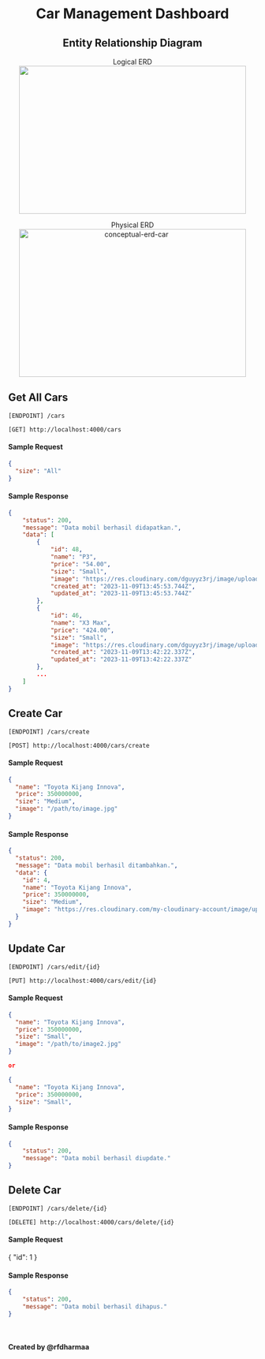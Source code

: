<h1 align="center">Car Management Dashboard</h1>

<h2 align="center">Entity Relationship Diagram</h2>
<p align="center">
  Logical ERD
  <img width="460" height="300" src="https://i.ibb.co/QDqdBrg/logical-erd-car.png">
</p>
<p align="center">
  Physical ERD
  <img width="460" height="300" src="https://i.ibb.co/sVRb2Hb/conceptual-erd-car.jpg" alt="conceptual-erd-car">
</p>

## Get All Cars
```[ENDPOINT] /cars```
```url
[GET] http://localhost:4000/cars
```
#### Sample Request
```json
{
  "size": "All"
}
```
#### Sample Response
```json
{
    "status": 200,
    "message": "Data mobil berhasil didapatkan.",
    "data": [
        {
            "id": 48,
            "name": "P3",
            "price": "54.00",
            "size": "Small",
            "image": "https://res.cloudinary.com/dguyyz3rj/image/upload/v1699537564/y9gy9rtq1iz7wuqsqymq.png",
            "created_at": "2023-11-09T13:45:53.744Z",
            "updated_at": "2023-11-09T13:45:53.744Z"
        },
        {
            "id": 46,
            "name": "X3 Max",
            "price": "424.00",
            "size": "Small",
            "image": "https://res.cloudinary.com/dguyyz3rj/image/upload/v1699537353/b4a2ymovagqllxxotg9e.png",
            "created_at": "2023-11-09T13:42:22.337Z",
            "updated_at": "2023-11-09T13:42:22.337Z"
        },
        ...
    ]
}
```

## Create Car
```[ENDPOINT] /cars/create```
```url
[POST] http://localhost:4000/cars/create
```

#### Sample Request
```json
{
  "name": "Toyota Kijang Innova",
  "price": 350000000,
  "size": "Medium",
  "image": "/path/to/image.jpg"
}
```

#### Sample Response
```json
{
  "status": 200,
  "message": "Data mobil berhasil ditambahkan.",
  "data": {
    "id": 4,
    "name": "Toyota Kijang Innova",
    "price": 350000000,
    "size": "Medium",
    "image": "https://res.cloudinary.com/my-cloudinary-account/image/upload/secure_url/my-image.jpg"
  }
}
```

## Update Car
```[ENDPOINT] /cars/edit/{id}```
```url
[PUT] http://localhost:4000/cars/edit/{id}
```

#### Sample Request
```json
{
  "name": "Toyota Kijang Innova",
  "price": 350000000,
  "size": "Small",
  "image": "/path/to/image2.jpg"
}

or

{
  "name": "Toyota Kijang Innova",
  "price": 350000000,
  "size": "Small",
}
```


#### Sample Response
```json
{
    "status": 200,
    "message": "Data mobil berhasil diupdate."
}
```

## Delete Car
```[ENDPOINT] /cars/delete/{id}```
```url
[DELETE] http://localhost:4000/cars/delete/{id}
```

#### Sample Request
{
  "id": 1
}


#### Sample Response
```json
{
    "status": 200,
    "message": "Data mobil berhasil dihapus."
}
```

<br/>

#### Created by @rfdharmaa
